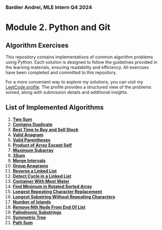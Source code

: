 ### Bardier Andrei, MLE Intern Q4 2024
# Module 2. Python and Git
## Algorithm Exercises


This repository contains implementations of common algorithm problems using Python. Each solution is designed to follow the guidelines provided in the learning materials, ensuring readability and efficiency. All exercises have been completed and committed to this repository.

For a more convenient way to explore my solutions, you can visit my [LeetCode profile](https://leetcode.com/u/Ricigeroi/). The profile provides a structured view of the problems solved, along with submission details and additional insights.
## List of Implemented Algorithms
1. **[Two Sum](a_TwoSum/main.py)**
2. **[Contains Duplicate](b_ContainsDuplicate/main.py)**
3. **[Best Time to Buy and Sell Stock](c_BestTimetoBuyandSellStock/main.py)**
4. **[Valid Anagram](d_ValidAnagram/main.py)**
5. **[Valid Parentheses](e_ValidParentheses/main.py)**
6. **[Product of Array Except Self](f_ProductofArrayExceptSelf/main.py)**
7. **[Maximum Subarray](g_MaximumSubarray/main.py)**
8. **[3Sum](h_3Sum/main.py)**
9. **[Merge Intervals](i_MergeIntervals/main.py)**
10. **[Group Anagrams](j_GroupAnagrams/main.py)**
11. **[Reverse a Linked List](k_ReverseLinkedList/main.py)**
12. **[Detect Cycle in a Linked List](l_DetectCycleinLinkedList/main.py)**
13. **[Container With Most Water](m_ContainerWithMostWater/main.py)**
14. **[Find Minimum in Rotated Sorted Array](n_FindMinimuminRotatedSortedArray/main.py)**
15. **[Longest Repeating Character Replacement](o_LongestRepeatingCharacterReplacement/main.py)**
16. **[Longest Substring Without Repeating Characters](p_LongestSubstringWithoutRepeatingCharacters/main.py)**
17. **[Number of Islands](q_NumberofIslands/main.py)**
18. **[Remove Nth Node From End Of List](r_RemoveNthNodeFromEndOfList/main.py)**
19. **[Palindromic Substrings](s_PalindromicSubstrings/main.py)**
20. **[Symmetric Tree](t_SymmetricTree/main.py)**
21. **[Path Sum](u_PathSum/main.py)**

